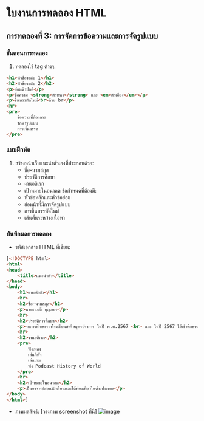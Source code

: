 # ใบงานการทดลอง HTML
 
## การทดลองที่ 3: การจัดการข้อความและการจัดรูปแบบ
### ขั้นตอนการทดลอง
1. ทดลองใช้ tag ต่างๆ:
```html
<h1>หัวข้อระดับ 1</h1>
<h2>หัวข้อระดับ 2</h2>
<p>ย่อหน้าปกติ</p>
<p>ข้อความ <strong>ตัวหนา</strong> และ <em>ตัวเอียง</em></p>
<p>ขึ้นบรรทัดใหม่<br>ด้วย br</p>
<hr>
<pre>
    ข้อความที่ต้องการ
    รักษารูปแบบ
    การเว้นวรรค
</pre>
```

### แบบฝึกหัด
1. สร้างหน้าเว็บแนะนำตัวเองที่ประกอบด้วย:
   - ชื่อ-นามสกุล
   - ประวัติการศึกษา
   - งานอดิเรก
   - เป้าหมายในอนาคต
 ข้อกำหนดที่ต้องมี:
   - หัวข้อหลักและหัวข้อย่อย
   - ย่อหน้าที่มีการจัดรูปแบบ
   - การขึ้นบรรทัดใหม่
   - เส้นคั่นระหว่างเนื้อหา
### บันทึกผลการทดลอง
- รหัสเอกสาร HTML ที่เขียน: <title>เเนะนำตัว</title>
```html
[<!DOCTYPE html>
<html>
<head>
    <title>เเนะนำตัว</title>
</head>
<body>
    <h1>แนะนำตัว</h1>
    <hr>
    <h2>ชื่อ-นามสกุล</h2>
    <p>นายธนบดี บุญภมร</p>
    <hr>
    <h2>ประวัติการศึกษา</h2>
    <p>จบการศึกษาจากโรงเรียนสตรีสมุทรปราการ ในปี พ.ศ.2567 <br> เเละ ในปี 2567 ได้เข้าศึกษาต่อในระดับอุดมศึกษาที่ สถาบันเทคโนโลยีพระจอมเกล้าเจ้าคุณทหารลาดกระบัง คณะครุศาสตร์อุตสาหกรรมเเละเทคโนโลยี สาขาเทคโนโลยีคอมพิวเตอร์</p>
    <hr>
    <h2>งานอดิเรก</h2>
    <pre>
        ฟังเพลง
        เล่นกีฬา
        เล่นเกม
        ฟัง Podcast History of World
    </pre>
    <hr>
    <h2>เป้าหมายในอนาคต</h2>
    <p>เป็นอาจารย์สอนนักเรียนเเละได้ท่องเที่ยวในต่างประเทศ</p>
</body>
</html>]
```
- ภาพผลลัพธ์:
[วางภาพ screenshot ที่นี่]
![image](https://github.com/user-attachments/assets/93dadaaa-9cc7-46d8-9017-6d0adba8d714)


